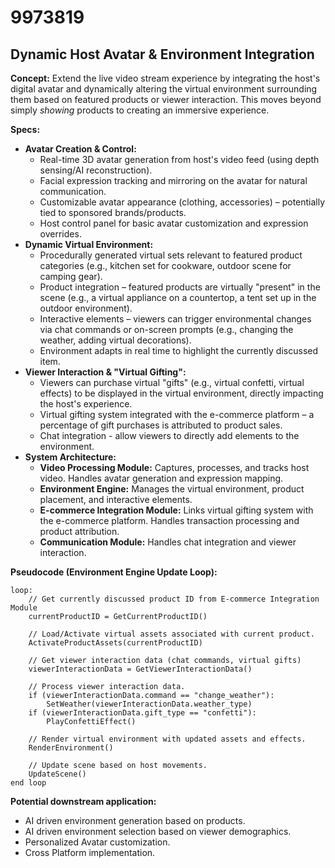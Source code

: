 # 9973819

## Dynamic Host Avatar & Environment Integration

**Concept:** Extend the live video stream experience by integrating the host's digital avatar and dynamically altering the virtual environment surrounding them based on featured products or viewer interaction. This moves beyond simply *showing* products to creating an immersive experience.

**Specs:**

*   **Avatar Creation & Control:**
    *   Real-time 3D avatar generation from host's video feed (using depth sensing/AI reconstruction).
    *   Facial expression tracking and mirroring on the avatar for natural communication.
    *   Customizable avatar appearance (clothing, accessories) – potentially tied to sponsored brands/products.
    *   Host control panel for basic avatar customization and expression overrides.
*   **Dynamic Virtual Environment:**
    *   Procedurally generated virtual sets relevant to featured product categories (e.g., kitchen set for cookware, outdoor scene for camping gear).
    *   Product integration – featured products are virtually "present" in the scene (e.g., a virtual appliance on a countertop, a tent set up in the outdoor environment).
    *   Interactive elements – viewers can trigger environmental changes via chat commands or on-screen prompts (e.g., changing the weather, adding virtual decorations).
    *   Environment adapts in real time to highlight the currently discussed item.
*   **Viewer Interaction & "Virtual Gifting":**
    *   Viewers can purchase virtual "gifts" (e.g., virtual confetti, virtual effects) to be displayed in the virtual environment, directly impacting the host's experience.
    *   Virtual gifting system integrated with the e-commerce platform – a percentage of gift purchases is attributed to product sales.
    *   Chat integration - allow viewers to directly add elements to the environment.
*   **System Architecture:**
    *   **Video Processing Module:** Captures, processes, and tracks host video. Handles avatar generation and expression mapping.
    *   **Environment Engine:** Manages the virtual environment, product placement, and interactive elements.
    *   **E-commerce Integration Module:** Links virtual gifting system with the e-commerce platform. Handles transaction processing and product attribution.
    *   **Communication Module:** Handles chat integration and viewer interaction.

**Pseudocode (Environment Engine Update Loop):**

```
loop:
    // Get currently discussed product ID from E-commerce Integration Module
    currentProductID = GetCurrentProductID()

    // Load/Activate virtual assets associated with current product.
    ActivateProductAssets(currentProductID)

    // Get viewer interaction data (chat commands, virtual gifts)
    viewerInteractionData = GetViewerInteractionData()

    // Process viewer interaction data.
    if (viewerInteractionData.command == "change_weather"):
        SetWeather(viewerInteractionData.weather_type)
    if (viewerInteractionData.gift_type == "confetti"):
        PlayConfettiEffect()

    // Render virtual environment with updated assets and effects.
    RenderEnvironment()

    // Update scene based on host movements.
    UpdateScene()
end loop
```

**Potential downstream application:**

*   AI driven environment generation based on products.
*   AI driven environment selection based on viewer demographics.
*   Personalized Avatar customization.
*   Cross Platform implementation.